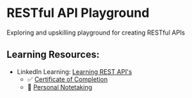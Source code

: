 # RESTful API Playground

Exploring and upskilling playground for creating RESTful APIs

## Learning Resources:

- LinkedIn Learning: [Learning REST API's](https://www.linkedin.com/learning/learning-rest-apis/)
  - ✅ [Certificate of Completion](https://www.linkedin.com/learning/certificates/76cf45772c1504944bace753df60782108aff6cf3578abd1748466e5ec64eb9c)
  - 🧠 [Personal Notetaking](/linkedin_learning_rest_apis/README.md)
